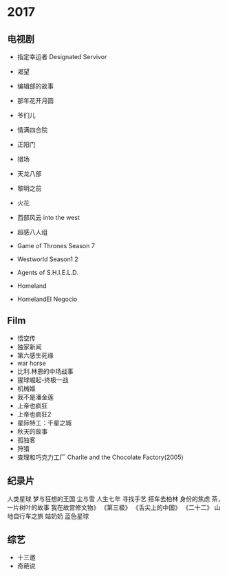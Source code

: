 # 2017

## 电视剧

- 指定幸运者 Designated Servivor
* 渴望
* 编辑部的故事
* 那年花开月圆
* 爷们儿
* 情满四合院
* 正阳门
* 猎场
* 天龙八部
* 黎明之前
* 火花
* 西部风云 into the west


* 超感八人组
* Game of Thrones Season 7
* Westworld Season1 2
* Agents of S.H.I.E.L.D.
* Homeland
* HomelandEI Negocio

## Film

* 悟空传
* 独家新闻
* 第六感生死缘
* war horse
* 比利.林恩的中场战事
* 猩球崛起-终极一战
* 机械姬
* 我不是潘金莲
* 上帝也疯狂
* 上帝也疯狂2
* 星际特工：千星之城
* 秋天的故事
* 孤独客
* 狩猎
* 查理和巧克力工厂 Charlie and the Chocolate Factory(2005)


## 纪录片

人类星球
梦与狂想的王国
尘与雪
人生七年
寻找手艺
搭车去柏林
身份的焦虑
茶，一片树叶的故事
我在故宫修文物》
《第三极》
《舌尖上的中国》
《二十二》
山地自行车之旅
姑奶奶
蓝色星球

## 综艺

* 十三邀
* 奇葩说
